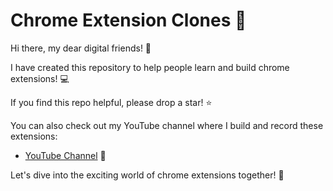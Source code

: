 # Chrome Extension Clones :rocket:

Hi there, my dear digital friends! :wave:

I have created this repository to help people learn and build chrome extensions! :computer:

If you find this repo helpful, please drop a star! :star:

You can also check out my YouTube channel where I build and record these extensions:
- [YouTube Channel](https://www.youtube.com/@ugurcodes) :movie_camera:

Let's dive into the exciting world of chrome extensions together! :rocket:
